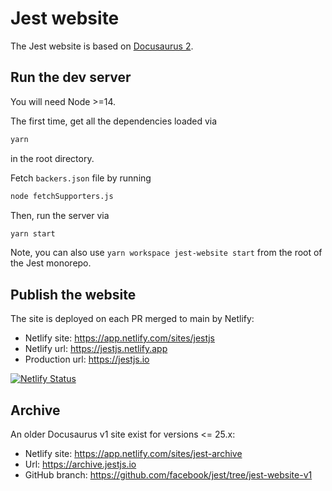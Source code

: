 # Jest website

The Jest website is based on [Docusaurus 2](http://docusaurus.io/).

## Run the dev server

You will need Node >=14.

The first time, get all the dependencies loaded via

```bash
yarn
```

in the root directory.

Fetch `backers.json` file by running

```bash
node fetchSupporters.js
```

Then, run the server via

```bash
yarn start
```

Note, you can also use `yarn workspace jest-website start` from the root of the Jest monorepo.

## Publish the website

The site is deployed on each PR merged to main by Netlify:

- Netlify site: https://app.netlify.com/sites/jestjs
- Netlify url: https://jestjs.netlify.app
- Production url: https://jestjs.io

[![Netlify Status](https://api.netlify.com/api/v1/badges/4570042d-b147-40fd-84fc-3bfd63639af7/deploy-status)](https://app.netlify.com/sites/jestjs/deploys)

## Archive

An older Docusaurus v1 site exist for versions <= 25.x:

- Netlify site: https://app.netlify.com/sites/jest-archive
- Url: https://archive.jestjs.io
- GitHub branch: https://github.com/facebook/jest/tree/jest-website-v1
